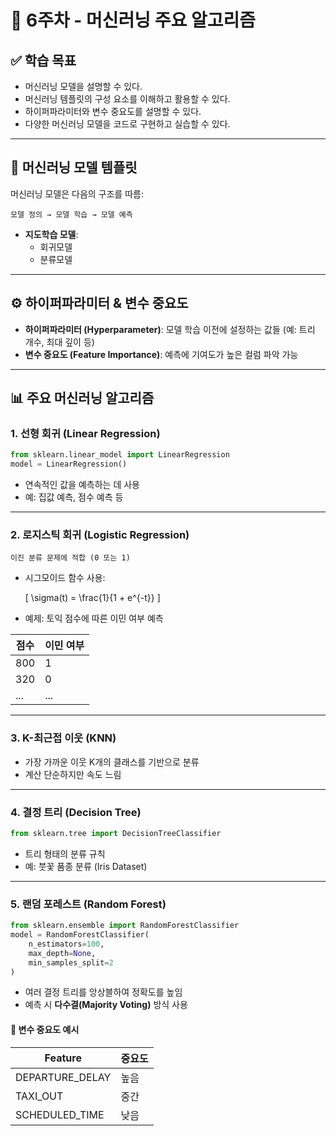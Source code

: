 # 📘 6주차 - 머신러닝 주요 알고리즘

## ✅ 학습 목표

- 머신러닝 모델을 설명할 수 있다.
- 머신러닝 템플릿의 구성 요소를 이해하고 활용할 수 있다.
- 하이퍼파라미터와 변수 중요도를 설명할 수 있다.
- 다양한 머신러닝 모델을 코드로 구현하고 실습할 수 있다.

---

## 🧩 머신러닝 모델 템플릿

머신러닝 모델은 다음의 구조를 따름:

```
모델 정의 → 모델 학습 → 모델 예측
```

- **지도학습 모델**:
  - 회귀모델
  - 분류모델

---

## ⚙️ 하이퍼파라미터 & 변수 중요도

- **하이퍼파라미터 (Hyperparameter)**: 모델 학습 이전에 설정하는 값들 (예: 트리 개수, 최대 깊이 등)
- **변수 중요도 (Feature Importance)**: 예측에 기여도가 높은 컬럼 파악 가능

---

## 📊 주요 머신러닝 알고리즘

### 1. 선형 회귀 (Linear Regression)

```python
from sklearn.linear_model import LinearRegression
model = LinearRegression()
```

- 연속적인 값을 예측하는 데 사용
- 예: 집값 예측, 점수 예측 등

---

### 2. 로지스틱 회귀 (Logistic Regression)

```text
이진 분류 문제에 적합 (0 또는 1)
```

- 시그모이드 함수 사용:

  \[
  \sigma(t) = \frac{1}{1 + e^{-t}}
  \]

- 예제: 토익 점수에 따른 이민 여부 예측

| 점수 | 이민 여부 |
| ---- | --------- |
| 800  | 1         |
| 320  | 0         |
| ...  | ...       |

---

### 3. K-최근접 이웃 (KNN)

- 가장 가까운 이웃 K개의 클래스를 기반으로 분류
- 계산 단순하지만 속도 느림

---

### 4. 결정 트리 (Decision Tree)

```python
from sklearn.tree import DecisionTreeClassifier
```

- 트리 형태의 분류 규칙
- 예: 붓꽃 품종 분류 (Iris Dataset)

---

### 5. 랜덤 포레스트 (Random Forest)

```python
from sklearn.ensemble import RandomForestClassifier
model = RandomForestClassifier(
    n_estimators=100,
    max_depth=None,
    min_samples_split=2
)
```

- 여러 결정 트리를 앙상블하여 정확도를 높임
- 예측 시 **다수결(Majority Voting)** 방식 사용

#### 🎯 변수 중요도 예시

| Feature         | 중요도 |
| --------------- | ------ |
| DEPARTURE_DELAY | 높음   |
| TAXI_OUT        | 중간   |
| SCHEDULED_TIME  | 낮음   |
